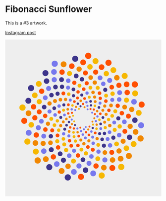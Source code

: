 # Fibonacci Sunflower
This is a #3 artwork.

[Instagram post](https://www.instagram.com/p/BkSaKhXBWsc)

![](Fibonacci_Sunflower/images/FibonacciSunflower.jpg "Fibonacci Sunflower")
